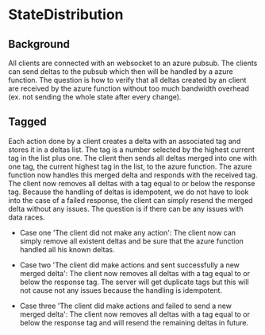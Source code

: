 # StateDistribution
## Background
All clients are connected with an websocket to an azure pubsub. The clients can send deltas to the pubsub which then will be handled by a azure function. The question is how to verify that all deltas created by an client are received by the azure function without too much bandwidth overhead (ex. not sending the whole state after every change).

## Tagged
Each action done by a client creates a delta with an associated tag and stores it in a deltas list. The tag is a number selected by the highest current tag in the list plus one. The client then sends all deltas merged into one with one tag, the current highest tag in the list, to the azure function. The azure function now handles this merged delta and responds with the received tag. The client now removes all deltas with a tag equal to or below the response tag. Because the handling of deltas is idempotent, we do not have to look into the case of a failed response, the client can simply resend the merged delta without any issues. The question is if there can be any issues with data races. 

- Case one 'The client did not make any action': The client now can simply remove all existent deltas and be sure that the azure function handled all his known deltas. 

- Case two 'The client did make actions and sent successfully a new merged delta': The client now removes all deltas with a tag equal to or below the response tag. The server will get duplicate tags but this will not cause not any issues because the handling is idempotent.

- Case three 'The client did make actions and failed to send a new merged delta': The client now removes all deltas with a tag equal to or below the response tag and will resend the remaining deltas in future.

